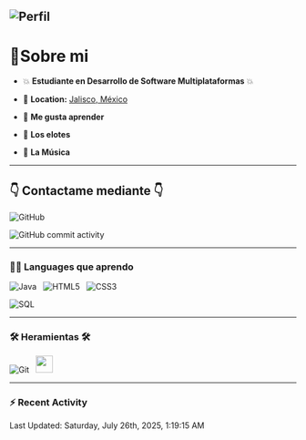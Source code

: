 
![Perfil](https://capsule-render.vercel.app/api?type=waving&height=300&color=gradient&text=Nestor%20Elena%20&fontAlign=50&textBg=false&animation=twinkling&strokeWidth=1)
---

 <h1>🔌Sobre mi </h1>

- :boom: **Estudiante en Desarrollo de Software Multiplataformas** :boom:

- 📍 **Location:** <a href="https://maps.app.goo.gl/Qa86PXzRYnqsuYJ69">Jalisco, México</a>

- :brain: **Me gusta aprender**

- :corn: **Los elotes**

- :guitar: **La Música**

---

## :point_down: Contactame mediante :point_down:

 ![GitHub](https://img.shields.io/website?url=https%3A%2F%2Fgithub.com%2FNestorElena
 )

![GitHub commit activity](https://img.shields.io/github/commit-activity/m/NestorElena/NestorElena)

---

 <h3>👨‍💻 Languages que aprendo</h3>

![Java](https://img.shields.io/badge/Java-ED8B00?style=for-the-badge&logo=openjdk&logoColor=white)&nbsp;&nbsp;
![HTML5](https://img.shields.io/badge/HTML5-E34F26?style=for-the-badge&logo=html5&logoColor=white)&nbsp;&nbsp;
![CSS3](https://img.shields.io/badge/CSS3-1572B6?style=for-the-badge&logo=css3&logoColor=white)&nbsp;&nbsp;

![SQL](https://img.shields.io/badge/SQL-316192?style=for-the-badge&logo=postgresql&logoColor=white)&nbsp;&nbsp;

 ---

### 🛠️ **Heramientas** 🛠️

![Git](https://img.shields.io/badge/Git-F05032?style=for-the-badge&logo=git&logoColor=white)&nbsp;&nbsp;
<img style='height: 30px;' src="https://img.shields.io/badge/GitHub-181717?style=for-the-badge&logo=github&logoColor=white" />&nbsp;&nbsp;

---

### :zap: Recent Activity
<!--RECENT_ACTIVITY:start-->
<!--RECENT_ACTIVITY:end-->
<!--RECENT_ACTIVITY:last_update-->
Last Updated: Saturday, July 26th, 2025, 1:19:15 AM
<!--RECENT_ACTIVITY:last_update_end-->
